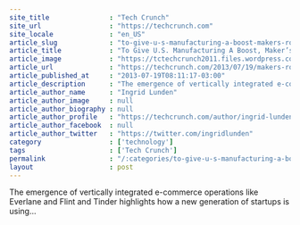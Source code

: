 ```yaml
---
site_title               : "Tech Crunch"
site_url                 : "https://techcrunch.com"
site_locale              : "en_US"
article_slug             : "to-give-u-s-manufacturing-a-boost-makers-row-gets-s1m-from-index-comcast-alexis-ohanian-more"
article_title            : "To Give U.S. Manufacturing A Boost, Maker’s Row Gets $1M From Index, Comcast, Alexis Ohanian & More"
article_image            : "https://tctechcrunch2011.files.wordpress.com/2013/07/screen-shot-2013-07-19-at-15-36-32.png?w=764&h=400&crop=1"
article_url              : "https://techcrunch.com/2013/07/19/makers-row-wants-to-give-u-s-manufacuring-a-boost-gets-1m-from-index-comcast-alex-ohanian-more-for-its-business-marketplace/"
article_published_at     : "2013-07-19T08:11:17-03:00"
article_description      : "The emergence of vertically integrated e-commerce operations like Everlane and Flint and Tinder highlights how a new generation of startups is using..."
article_author_name      : "Ingrid Lunden"
article_author_image     : null
article_author_biography : null
article_author_profile   : "https://techcrunch.com/author/ingrid-lunden/"
article_author_facebook  : null
article_author_twitter   : "https://twitter.com/ingridlunden"
category                 : ['technology']
tags                     : ['Tech Crunch']
permalink                : "/:categories/to-give-u-s-manufacturing-a-boost-makers-row-gets-s1m-from-index-comcast-alexis-ohanian-more/"
layout                   : post
---
```


The emergence of vertically integrated e-commerce operations like Everlane and Flint and Tinder highlights how a new generation of startups is using...
